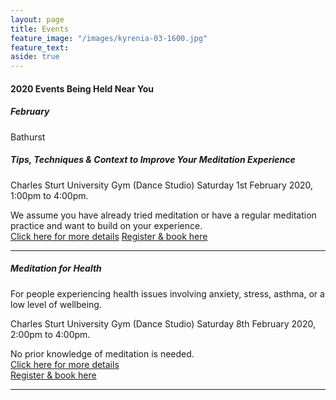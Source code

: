 ```yaml
---
layout: page
title: Events
feature_image: "/images/kyrenia-03-1600.jpg"
feature_text: 
aside: true 
---
```


#### 2020 Events Being Held Near You

##### February
Bathurst

##### Tips, Techniques & Context to Improve Your Meditation Experience
Charles Sturt University Gym (Dance Studio)
Saturday 1st February 2020, 1:00pm to 4:00pm.

We assume you have already tried meditation or have a regular meditation practice and want to build on your experience. <br>
[Click here for more details](/courses) 
[Register & book here](/https://www.eventbrite.com/e/tips-techniques-context-to-improve-your-meditation-experience-tickets-69967605993)
_________________________________________________________________________________________________________

##### Meditation for Health
For people experiencing health issues involving anxiety, stress, asthma, or a low level of wellbeing. 

Charles Sturt University Gym (Dance Studio)
Saturday 8th February 2020, 2:00pm to 4:00pm.

No prior knowledge of meditation is needed.  
[Click here for more details](/courses) <br>
[Register & book here](/https://www.eventbrite.com/e/tips-techniques-context-to-improve-your-meditation-experience-tickets-69967605993)

______________________________________________________________________________





 